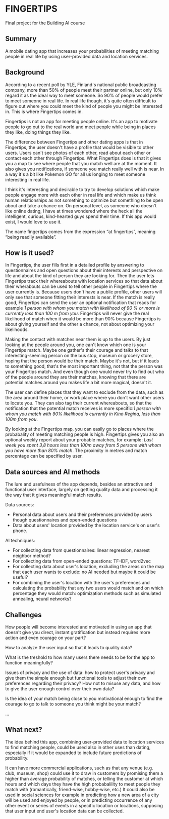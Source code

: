 
# FINGERTIPS

Final project for the Building AI course

## Summary

A mobile dating app that increases your probabilities of meeting matching people in real life by using user-provided data and location services.


## Background

According to a recent poll by YLE, Finland's national public broadcasting company, more than 50% of people meet their partner online, but only 10% regard it as the ideal way to meet someone. So 90% of people would prefer to meet someone in real life. In real life though, it's quite often difficult to figure out where you could meet the kind of people you might be interested in. This is where Fingertips comes in.

Fingertips is not an app for meeting people online. It's an app to motivate people to go out to the real world and meet people while being in places they like, doing things they like.

The difference between Fingertips and other dating apps is that in Fingertips, the user doesn't have a profile that would be visible to other users. Users can't see photos of each other, read about each other or contact each other through Fingertips. What Fingertips does is that it gives you a map to see where people that you match well are at the moment. It also gives you notifications, if someone you match really well with is near. In a way it's a bit like Pokemon GO for all us longing to meet someone interesting in real life.

I think it's interesting and desirable to try to develop solutions which make people engage more with each other in real life and which make us think human relationships as not something to optimize but something to be open about and take a chance on. On personal level, as someone who doesn't like online dating, I have at times wondered where the heck all the intelligent, curious, kind-hearted guys spend their time. If this app would exist, I would love to use it.

The name fingertips comes from the expression “at fingertips”, meaning “being readily available”.




## How is it used?

In Fingertips, the user fills first in a detailed profile by answering to questionnaires and open questions about their interests and perspective on life and about the kind of person they are looking for. Then the user lets Fingertips track their whereabouts with location services so that data about their wherabouts can be used to tell other people in Fingertips where the user currently is. Because users don't have a public profile, other users will only see that someone fitting their interests is near. If the match is really good, Fingertips can send the user an optional notification that reads for example _1 person with whom you match with likelihood of 90 % or more is currently less than 100 m from you_. Fingertips will never give the real likelihood of match when it would be more than 90% because Fingertips is about giving yourself and the other a chance, not about optimizing your likelihoods.

Making the contact with matches near them is up to the users. By just looking at the people around you, one can't know which one is your Fingertips match. Maybe one gather's their courage and talks to that interesting-seeming person on the bus stop, museum or grocery store, hoping that the person would be their match. Maybe it's not, but if it leads to something good, that's the most important thing, not that the person was your Fingertips match. And even though one would never try to find out who of the people around they are their matches, knowing that there are potential matches around you makes life a bit more magical, doesn't it.

The user can define places that they want to exclude from the data, such as the area around their home, or work place where you don't want other users to locate you. They can also tag their current whereabouts, so that the notification that the potential match receives is more specific:_1 person with whom you match with 90% likelihood is currently in Kino Regina, less than 100m from you_.

By looking at the Fingertips map, you can easily go to places where the probabality of meeting matching people is high. Fingertips gives you also an optional weekly report about your probable matches, for example: _Last week you spent 3,8 hours less than 100m away from 5 persons with whom you have more than 80% match_. The proximity in metres and match percentage can be specified by user.



## Data sources and AI methods

The lure and usefulness of the app depends, besides an attractive and functional user interface, largely on getting quality data and processing it the way that it gives meaningful match results.

Data sources:
* Personal data about users and their preferences provided by users though questionnaires and open-ended questions 
* Data about users' location provided by the location service's on user's phone. 

AI techniques:
* For collecting data from questionnaires: linear regression, nearest neighbor method? 
* For collecting data from open-ended questions: TF-IDF, word2vec 
* For collecting data about user's location, excluding the areas on the map that each user wants to exclude: no AI needed but maybe it could be useful? 
* For combining the user's location with the user's preferences and calculating the probability that any two users would match and on which percentage they would match: optimization methods such as simulated annealing, neural networks? 

## Challenges

How people will become interested and motivated in using an app that doesn't give you direct, instant gratification but instead requires more action and even courage on your part?

How to analyze the user input so that it leads to quality data?

What is the treshold to how many users there needs to be for the app to function meaningfully?

Issues of privacy and the use of data: how to protect user's privacy and give them the simple enough but functional tools to adjust their own preferences regarding their privacy? How not to misuse any data, and how to give the user enough control over their own data?

Is the idea of your match being close to you motivational enough to find the courage to go to talk to someone you think might be your match?

...
## What next?

The idea behind this app, combining user-provided data to location services to find matching people, could be used also in other uses than dating, especially if it would be expanded to include future predictions of probability.

It can have more commercial applications, such as that any venue (e.g. club, museum, shop) could use it to draw in customers by promising them a higher than average probability of matches, or telling the customer at which hours and which days they have the high probabalility to meet people they match with (romantically, friend-wise, hobby-wise, etc.) It could also be used in social sciences for example in predicting how a new area of a city will be used and enjoyed by people, or in predicting occurrence of any other event or series of events in a specific location or locations, supposing that user input end user's location data can be collected.


